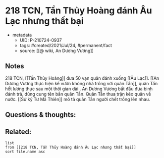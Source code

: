 ---
---

# 218 TCN, Tần Thủy Hoàng đánh Âu Lạc nhưng thất bại

- metadata
	- UID: P-210724-0937
	- tags: #created/2021/Jul/24, #permanent/fact 
	- source: [[@ wiki, An Dương Vương]]

## Notes
218 TCN, [[Tần Thủy Hoàng]] đưa 50 vạn quân đánh xuống [[Âu Lạc]]. [[An Dương Vương thực hiện kế vườn không nhà trống với quân Tần]], quân Tần hết lương thực sau một thời gian dài . An Dương Vương bắt đầu đưa binh đánh trả, dùng cung tên bắn quân Tần. Quân Tần thua trận kéo quân về nước. [[Sử ký Tư Mã Thiên]] mô tả quân Tần người chết trồng lên nhau.

## Questions & thoughts:

## Related:
```dataview
list
from [[218 TCN, Tần Thủy Hoàng đánh Âu Lạc nhưng thất bại]]
sort file.name asc
```
